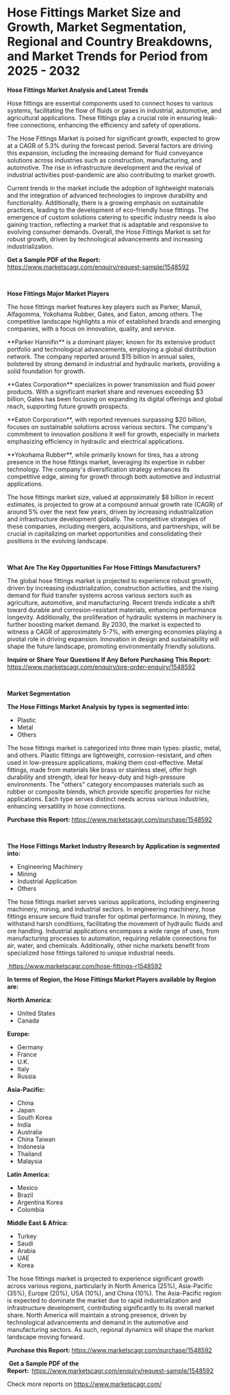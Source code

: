 <p><h1>Hose Fittings Market Size and Growth, Market Segmentation, Regional and Country Breakdowns, and Market Trends for Period from 2025 -  2032</h1></p><p><strong>Hose Fittings Market Analysis and Latest Trends</strong></p>
<p><p>Hose fittings are essential components used to connect hoses to various systems, facilitating the flow of fluids or gases in industrial, automotive, and agricultural applications. These fittings play a crucial role in ensuring leak-free connections, enhancing the efficiency and safety of operations.</p><p>The Hose Fittings Market is poised for significant growth, expected to grow at a CAGR of 5.3% during the forecast period. Several factors are driving this expansion, including the increasing demand for fluid conveyance solutions across industries such as construction, manufacturing, and automotive. The rise in infrastructure development and the revival of industrial activities post-pandemic are also contributing to market growth.</p><p>Current trends in the market include the adoption of lightweight materials and the integration of advanced technologies to improve durability and functionality. Additionally, there is a growing emphasis on sustainable practices, leading to the development of eco-friendly hose fittings. The emergence of custom solutions catering to specific industry needs is also gaining traction, reflecting a market that is adaptable and responsive to evolving consumer demands. Overall, the Hose Fittings Market is set for robust growth, driven by technological advancements and increasing industrialization.</p></p>
<p><strong>Get a Sample PDF of the Report:&nbsp;</strong> <a href="https://www.marketscagr.com/enquiry/request-sample/1548592?utm_campaign=2485&utm_medium=2&utm_source=Github&utm_content=ia&utm_term=10042025&utm_id=hose-fittings">https://www.marketscagr.com/enquiry/request-sample/1548592</a></p>
<p>&nbsp;</p>
<p><strong>Hose Fittings Major Market Players</strong></p>
<p><p>The hose fittings market features key players such as Parker, Manuli, Alfagomma, Yokohama Rubber, Gates, and Eaton, among others. The competitive landscape highlights a mix of established brands and emerging companies, with a focus on innovation, quality, and service.</p><p>**Parker Hannifin** is a dominant player, known for its extensive product portfolio and technological advancements, employing a global distribution network. The company reported around $15 billion in annual sales, bolstered by strong demand in industrial and hydraulic markets, providing a solid foundation for growth.</p><p>**Gates Corporation** specializes in power transmission and fluid power products. With a significant market share and revenues exceeding $3 billion, Gates has been focusing on expanding its digital offerings and global reach, supporting future growth prospects.</p><p>**Eaton Corporation**, with reported revenues surpassing $20 billion, focuses on sustainable solutions across various sectors. The company's commitment to innovation positions it well for growth, especially in markets emphasizing efficiency in hydraulic and electrical applications.</p><p>**Yokohama Rubber**, while primarily known for tires, has a strong presence in the hose fittings market, leveraging its expertise in rubber technology. The company's diversification strategy enhances its competitive edge, aiming for growth through both automotive and industrial applications.</p><p>The hose fittings market size, valued at approximately $8 billion in recent estimates, is projected to grow at a compound annual growth rate (CAGR) of around 5% over the next few years, driven by increasing industrialization and infrastructure development globally. The competitive strategies of these companies, including mergers, acquisitions, and partnerships, will be crucial in capitalizing on market opportunities and consolidating their positions in the evolving landscape.</p></p>
<p>&nbsp;</p>
<p><strong>What Are The Key Opportunities For Hose Fittings Manufacturers?</strong></p>
<p><p>The global hose fittings market is projected to experience robust growth, driven by increasing industrialization, construction activities, and the rising demand for fluid transfer systems across various sectors such as agriculture, automotive, and manufacturing. Recent trends indicate a shift toward durable and corrosion-resistant materials, enhancing performance longevity. Additionally, the proliferation of hydraulic systems in machinery is further boosting market demand. By 2030, the market is expected to witness a CAGR of approximately 5-7%, with emerging economies playing a pivotal role in driving expansion. Innovation in design and sustainability will shape the future landscape, promoting environmentally friendly solutions.</p></p>
<p><strong>Inquire or Share Your Questions If Any Before Purchasing This Report:</strong> <a href="https://www.marketscagr.com/enquiry/pre-order-enquiry/1548592?utm_campaign=2485&utm_medium=2&utm_source=Github&utm_content=ia&utm_term=10042025&utm_id=hose-fittings">https://www.marketscagr.com/enquiry/pre-order-enquiry/1548592</a></p>
<p>&nbsp;</p>
<p><strong>Market Segmentation</strong></p>
<p><strong>The Hose Fittings Market Analysis by types is segmented into:</strong></p>
<p><ul><li>Plastic</li><li>Metal</li><li>Others</li></ul></p>
<p><p>The hose fittings market is categorized into three main types: plastic, metal, and others. Plastic fittings are lightweight, corrosion-resistant, and often used in low-pressure applications, making them cost-effective. Metal fittings, made from materials like brass or stainless steel, offer high durability and strength, ideal for heavy-duty and high-pressure environments. The "others" category encompasses materials such as rubber or composite blends, which provide specific properties for niche applications. Each type serves distinct needs across various industries, enhancing versatility in hose connections.</p></p>
<p><strong>Purchase this Report:&nbsp;</strong><a href="https://www.marketscagr.com/purchase/1548592?utm_campaign=2485&utm_medium=2&utm_source=Github&utm_content=ia&utm_term=10042025&utm_id=hose-fittings">https://www.marketscagr.com/purchase/1548592</a></p>
<p>&nbsp;</p>
<p><strong>The Hose Fittings Market Industry Research by Application is segmented into:</strong></p>
<p><ul><li>Engineering Machinery</li><li>Mining</li><li>Industrial Application</li><li>Others</li></ul></p>
<p><p>The hose fittings market serves various applications, including engineering machinery, mining, and industrial sectors. In engineering machinery, hose fittings ensure secure fluid transfer for optimal performance. In mining, they withstand harsh conditions, facilitating the movement of hydraulic fluids and ore handling. Industrial applications encompass a wide range of uses, from manufacturing processes to automation, requiring reliable connections for air, water, and chemicals. Additionally, other niche markets benefit from specialized hose fittings tailored to unique industrial needs.</p></p>
<p><a href="https://www.marketscagr.com/hose-fittings-r1548592?utm_campaign=2485&utm_medium=2&utm_source=Github&utm_content=ia&utm_term=10042025&utm_id=hose-fittings">&nbsp;https://www.marketscagr.com/hose-fittings-r1548592</a></p>
<p><strong>In terms of Region, the Hose Fittings Market Players available by Region are:</strong></p>
<p>
    <p> <strong> North America: </strong>
        <ul>
            <li>United States</li>
            <li>Canada</li>
        </ul>
        </p> 
    <p> <strong> Europe: </strong>
        <ul>
            <li>Germany</li>
            <li>France</li>
            <li>U.K.</li>
            <li>Italy</li>
            <li>Russia</li>
        </ul>
        </p> 
    <p> <strong> Asia-Pacific: </strong>
        <ul>
            <li>China</li>
            <li>Japan</li>
            <li>South Korea</li>
            <li>India</li>
            <li>Australia</li>
            <li>China Taiwan</li>
            <li>Indonesia</li>
            <li>Thailand</li>
            <li>Malaysia</li>
        </ul>
        </p> 
    <p> <strong> Latin America: </strong>
        <ul>
            <li>Mexico</li>
            <li>Brazil</li>
            <li>Argentina Korea</li>
            <li>Colombia</li>
        </ul>
        </p> 
    <p> <strong> Middle East & Africa: </strong>
        <ul>
            <li>Turkey</li>
            <li>Saudi</li>
            <li>Arabia</li>
            <li>UAE</li>
            <li>Korea</li>
        </ul>
    </p>
    </p>
<p><p>The hose fittings market is projected to experience significant growth across various regions, particularly in North America (25%), Asia-Pacific (35%), Europe (20%), USA (10%), and China (10%). The Asia-Pacific region is expected to dominate the market due to rapid industrialization and infrastructure development, contributing significantly to its overall market share. North America will maintain a strong presence, driven by technological advancements and demand in the automotive and manufacturing sectors. As such, regional dynamics will shape the market landscape moving forward.</p></p>
<p><strong>Purchase this Report: </strong><a href="https://www.marketscagr.com/purchase/1548592?utm_campaign=2485&utm_medium=2&utm_source=Github&utm_content=ia&utm_term=10042025&utm_id=hose-fittings">https://www.marketscagr.com/purchase/1548592</a></p>
<p>&nbsp;<strong>Get a Sample PDF of the Report:&nbsp;&nbsp;</strong><a href="https://www.marketscagr.com/enquiry/request-sample/1548592?utm_campaign=2485&utm_medium=2&utm_source=Github&utm_content=ia&utm_term=10042025&utm_id=hose-fittings">https://www.marketscagr.com/enquiry/request-sample/1548592</a></p>
<p><strong></strong></p>
<p>Check more reports on <a href="https://www.marketscagr.com/?utm_campaign=2485&utm_medium=2&utm_source=Github&utm_content=ia&utm_term=10042025&utm_id=hose-fittings">https://www.marketscagr.com/</a></p>